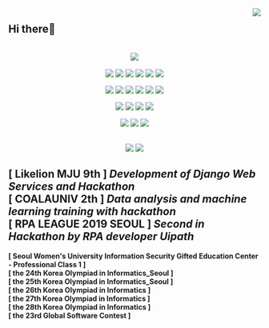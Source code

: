 <div align="right">
<img src="https://komarev.com/ghpvc/?username=linho1150&&style=flat-square" align="right" />
</div>

## Hi there👋
<br>
<div align="center">
  <img src="https://github-readme-stats.vercel.app/api/top-langs/?username=Linho1150&layout=compact" align="center"/>
</div><br>
<div align="center">
  <img src="https://img.shields.io/badge/Javascript-ffb13b?style=flat-square&logo=javascript&logoColor=white"/></a>
  <img src="https://img.shields.io/badge/Python-3766AB?style=flat-square&logo=Python&logoColor=white"/></a>
  <img src="https://img.shields.io/badge/Android-3DDC84?style=flat-square&logo=Android&logoColor=white"/></a>
  <img src="https://img.shields.io/badge/css-1572B6?style=flat-square&logo=css3&logoColor=white"/></a>
  <img src="https://img.shields.io/badge/html-E34F26?style=flat-square&logo=html5&logoColor=white"/></a>
  <img src="https://img.shields.io/badge/Jquery-0769AD?style=flat-square&logo=Jquery&logoColor=white"/></a>

  <img src="https://img.shields.io/badge/Node.js-339933?style=flat-square&logo=node.js&logoColor=white"/></a>
  <img src="https://img.shields.io/badge/Django-092E20?style=flat-square&logo=Django&logoColor=white"/></a>
  <img src="https://img.shields.io/badge/Mysql-E6B91E?style=flat-square&logo=MySql&logoColor=white"/></a>
  <img src="https://img.shields.io/badge/Mariadb-003545?style=flat-square&logo=MariaDB&logoColor=white"/></a>
  <img src="https://img.shields.io/badge/MongoDB-47A248?style=flat-square&logo=MySql&logoColor=white"/></a>
  <img src="https://img.shields.io/badge/aws-333664?style=flat-square&logo=amazon-aws&logoColor=white"/></a>
  
  <img src="https://img.shields.io/badge/Anaconda-44A833?style=flat-square&logo=Anaconda&logoColor=white"/></a>
  <img src="https://img.shields.io/badge/Jupyter-F37626?style=flat-square&logo=Jupyter&logoColor=white"/></a>
  <img src="https://img.shields.io/badge/Apache Hive-FDEE21?style=flat-square&logo=Apache-Hive&logoColor=black"/></a>
  <img src="https://img.shields.io/badge/Apache Spark-E25A1C?style=flat-square&logo=Apache-Spark&logoColor=white"/></a>
  
  <img src="https://img.shields.io/badge/C-A8B9CC?style=flat-square&logo=C&logoColor=white"/></a> 
  <img src="https://img.shields.io/badge/Java-007396?style=flat-square&logo=Java&logoColor=white"/></a>
  <img src="https://img.shields.io/badge/Go-00ADD8?style=flat-square&logo=Go&logoColor=white"/></a>



  <br>
  <img src="https://img.shields.io/badge/Adobe Photoshop-31A8FF?style=flat-square&logo=Adobe-Photoshop&logoColor=white"/></a>
  <img src="https://img.shields.io/badge/Adobe Premiere Pro-9999FF?style=flat-square&logo=Adobe-Premiere-Pro&logoColor=white"/></a>
</div>
<!--
https://simpleicons.org/
-->

<b>[ Likelion MJU 9th ] _Development of Django Web Services and Hackathon_<b><br>
<b>[ COALAUNIV 2th ] _Data analysis and machine learning training with hackathon_<b><br>
<b>[ RPA LEAGUE 2019 SEOUL ] _Second in Hackathon by RPA developer Uipath_<b><br>
---
<b>[ Seoul Women's University Information Security Gifted Education Center - Professional Class 1 ]<b><br>
<b>[ the 24th Korea Olympiad in Informatics_Seoul ]<b><br>
<b>[ the 25th Korea Olympiad in Informatics_Seoul ]<b><br>
<b>[ the 26th Korea Olympiad in Informatics ]<b><br>
<b>[ the 27th Korea Olympiad in Informatics ]<b><br>
<b>[ the 28th Korea Olympiad in Informatics ]<b><br>
<b>[ the 23rd Global Software Contest ]<b>


